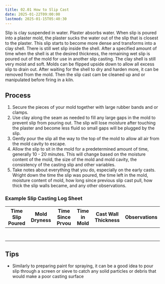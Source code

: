 ```yaml
---
title: 02.01 How to Slip Cast
date: 2025-01-22T09:00:00
lastmod: 2025-01-15T05:40:30
---
```


Slip is clay suspended in water. Plaster absorbs water. When slip is poured into a plaster mold, the plaster sucks the water out of the slip that is closest to the plaster. This slip starts to become more dense and transforms into a clay shell. There is still wet slip inside the shell. After a specified amount of time when the shell is at the desired thickness, the remaining wet slip is poured out of the mold for use in another slip casting. The clay shell is still very moist and soft. Molds can be flipped upside down to allow all excess slip to drain out. After waiting for the shell to dry and harden more, it can be removed from the mold. Then the slip cast cam be cleaned up and or manipulated before firing in a kiln.

## Process

1. Secure the pieces of your mold together with large rubber bands and or clamps.
2. Use clay along the seam as needed to fill any large gaps in the mold to prevent slip from pouring out. The slip will lose moisture after touching the plaster and become less fluid so small gaps will be plugged by the slip.
3. Gently pour the slip all the way to the top of the mold to allow all air from the mold cavity to escape.
4. Allow the slip to sit in the mold for a predetermined amount of time, generally 10 - 20 minutes. This will change based on the moisture content of the mold, the size of the mold and mold cavity, the consistency of the casting slip and other variables.
5. Take notes about everything that you do, especially on the early casts. Wright down the time the slip was poured, the time left in the mold, moisture content of mold, how long since previous slip cast pull, how thick the slip walls became, and any other observations.

### Example Slip Casting Log Sheet

<div class="respsonsive-table-markdown">

| Time Slip Poured | Mold Dryness | Time Since Prvou | Time in Mold | Cast Wall Thickness | Observations |
| ---------------- | ------------ | ---------------- | ------------ | ------------------- | ------------ |
|                  |              |                  |              |                     |              |
|                  |              |                  |              |                     |              |
|                  |              |                  |              |                     |              |
|                  |              |                  |              |                     |              |
|                  |              |                  |              |                     |              |
|                  |              |                  |              |                     |              |
|                  |              |                  |              |                     |              |

</div>

## Tips

- Similarly to preparing paint for spraying, it can be a good idea to pour slip through a screen or sieve to catch any solid particles or debris that would make a poor casting surface
